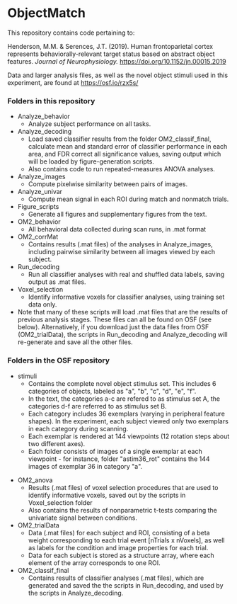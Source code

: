 # ObjectMatch

This repository contains code pertaining to:<p>
Henderson, M.M. & Serences, J.T. (2019). Human frontoparietal cortex represents behaviorally-relevant target status based on abstract object features. <em>Journal of Neurophysiology.</em> <https://doi.org/10.1152/jn.00015.2019><p> Data and larger analysis files, as well as the novel object stimuli used in this experiment, are found at 
<https://osf.io/rzx5s/><p>
### Folders in this repository
+ Analyze_behavior
    + Analyze subject performance on all tasks.
+ Analyze_decoding
    +  Load saved classifier results from the folder OM2_classif_final, calculate mean and standard error of classifier performance in each area, and FDR correct all significance values, saving output which will be loaded by figure-generation scripts. 
    +  Also contains code to run repeated-measures ANOVA analyses. 
+ Analyze_images
    + Compute pixelwise similarity between pairs of images.
+ Analyze_univar
    + Compute mean signal in each ROI during match and nonmatch trials.
+ Figure_scripts 
    + Generate all figures and supplementary figures from the text.
+ OM2_behavior
    + All behavioral data collected during scan runs, in .mat format
+ OM2_corrMat
    + Contains results (.mat files) of the analyses in Analyze_images, including pairwise similarity between all images viewed by each subject.
+ Run_decoding
    + Run all classifier analyses with real and shuffled data labels, saving output as .mat files.
+ Voxel_selection
    + Identify informative voxels for classifier analyses, using training set data only.
+ Note that many of these scripts will load .mat files that are the results of previous analysis stages. These files can all be found on OSF (see below). Alternatively, if you download just the data files from OSF (OM2_trialData), the scripts in Run_decoding and Analyze_decoding will re-generate and save all the other files.
  
### Folders in the OSF repository
- stimuli
    - Contains the complete novel object stimulus set. This includes 6 categories of objects, labeled as "a", "b", "c", "d", "e", "f". 
    - In the text, the categories a-c are refered to as stimulus set A, the categories d-f are referred to as stimulus set B.
    - Each category includes 36 exemplars (varying in peripheral feature shapes). In the experiment, each subject viewed only two exemplars in each category during scanning.
    - Each exemplar is rendered at 144 viewpoints (12 rotation steps about two different axes).
    - Each folder consists of images of a single exemplar at each viewpoint - for instance, folder "astim36_rot" contains the 144 images of exemplar 36 in category "a".
+ OM2_anova
    + Results (.mat files) of voxel selection procedures that are used to identify informative voxels, saved out by the scripts in Voxel_selection folder
    + Also contains the results of nonparametric t-tests comparing the univariate signal between conditions.
+ OM2_trialData
    + Data (.mat files) for each subject and ROI, consisting of a beta weight corresponding to each trial event [nTrials x nVoxels], as well as labels for the condition and image properties for each trial. 
    + Data for each subject is stored as a structure array, where each element of the array corresponds to one ROI. 
+ OM2_classif_final
    + Contains results of classifier analyses (.mat files), which are generated and saved the the scripts in Run_decoding, and used by the scripts in Analyze_decoding.

